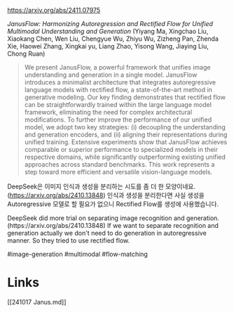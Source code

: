 https://arxiv.org/abs/2411.07975

*JanusFlow: Harmonizing Autoregression and Rectified Flow for Unified Multimodal Understanding and Generation* (Yiyang Ma, Xingchao Liu, Xiaokang Chen, Wen Liu, Chengyue Wu, Zhiyu Wu, Zizheng Pan, Zhenda Xie, Haowei Zhang, Xingkai yu, Liang Zhao, Yisong Wang, Jiaying Liu, Chong Ruan)

> We present JanusFlow, a powerful framework that unifies image understanding and generation in a single model. JanusFlow introduces a minimalist architecture that integrates autoregressive language models with rectified flow, a state-of-the-art method in generative modeling. Our key finding demonstrates that rectified flow can be straightforwardly trained within the large language model framework, eliminating the need for complex architectural modifications. To further improve the performance of our unified model, we adopt two key strategies: (i) decoupling the understanding and generation encoders, and (ii) aligning their representations during unified training. Extensive experiments show that JanusFlow achieves comparable or superior performance to specialized models in their respective domains, while significantly outperforming existing unified approaches across standard benchmarks. This work represents a step toward more efficient and versatile vision-language models.

DeepSeek은 이미지 인식과 생성을 분리하는 시도를 좀 더 한 모양이네요. (https://arxiv.org/abs/2410.13848) 인식과 생성을 분리한다면 사실 생성을 Autoregressive 모델로 할 필요가 없으니 Rectified Flow를 생성에 사용했습니다.

<english>
DeepSeek did more trial on separating image recognition and generation. (https://arxiv.org/abs/2410.13848) If we want to separate recognition and generation actually we don't need to do generation in autoregressive manner. So they tried to use rectified flow.
</english>

#image-generation #multimodal #flow-matching

# Links

[[241017 Janus.md]]